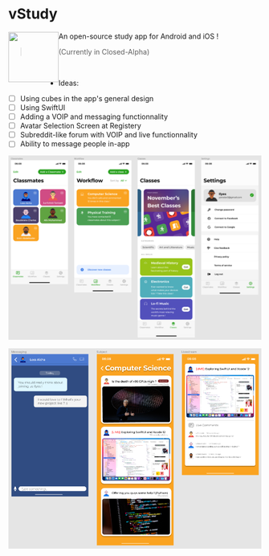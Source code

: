 # vStudy 
<img align="left" width="100" height="100" src="https://github.com/Yaroster/yarologo/blob/main/Logo_vStudy.png">
An open-source study app for Android and iOS  !

> (Currently in Closed-Alpha)&nbsp;

&nbsp;
- Ideas:
- [ ] Using cubes in the app's general design
- [ ] Using SwiftUI
- [ ] Adding a VOIP and messaging functionnality
- [ ] Avatar Selection Screen at Registery
- [ ] Subreddit-like forum with VOIP and live functionnality
- [ ] Ability to message people in-app
&nbsp;

![Prototype of the App](https://github.com/Yaroster/vStudy/blob/master/Project_Image_1.png)
<p align="center">
  <img src="https://github.com/Yaroster/vStudy/blob/master/Project_Image_2.png" />
</p>
